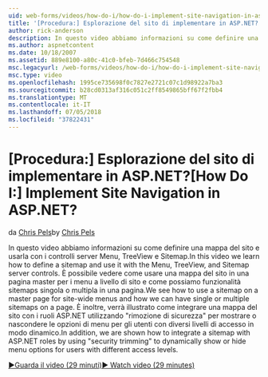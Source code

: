```yaml
---
uid: web-forms/videos/how-do-i/how-do-i-implement-site-navigation-in-aspnet
title: '[Procedura:] Esplorazione del sito di implementare in ASP.NET? | Microsoft Docs'
author: rick-anderson
description: In questo video abbiamo informazioni su come definire una mappa del sito e usarla con i controlli server Menu, TreeView e Sitemap. Viene illustrato come utilizzare una mappa del sito in una pagina master...
ms.author: aspnetcontent
ms.date: 10/18/2007
ms.assetid: 889e8100-a80c-41c0-bfeb-7d466c754548
msc.legacyurl: /web-forms/videos/how-do-i/how-do-i-implement-site-navigation-in-aspnet
msc.type: video
ms.openlocfilehash: 1995ce735698f0c7827e2721c07c1d98922a7ba3
ms.sourcegitcommit: b28cd0313af316c051c2ff8549865bff67f2fbb4
ms.translationtype: MT
ms.contentlocale: it-IT
ms.lasthandoff: 07/05/2018
ms.locfileid: "37822431"
---
```

<a name="how-do-i-implement-site-navigation-in-aspnet"></a><span data-ttu-id="2f4f8-105">[Procedura:] Esplorazione del sito di implementare in ASP.NET?</span><span class="sxs-lookup"><span data-stu-id="2f4f8-105">[How Do I:] Implement Site Navigation in ASP.NET?</span></span>
====================
<span data-ttu-id="2f4f8-106">da [Chris Pels](https://twitter.com/chrispels)</span><span class="sxs-lookup"><span data-stu-id="2f4f8-106">by [Chris Pels](https://twitter.com/chrispels)</span></span>

<span data-ttu-id="2f4f8-107">In questo video abbiamo informazioni su come definire una mappa del sito e usarla con i controlli server Menu, TreeView e Sitemap.</span><span class="sxs-lookup"><span data-stu-id="2f4f8-107">In this video we learn how to define a sitemap and use it with the Menu, TreeView, and Sitemap server controls.</span></span> <span data-ttu-id="2f4f8-108">È possibile vedere come usare una mappa del sito in una pagina master per i menu a livello di sito e come possiamo funzionalità sitemaps singola o multipla in una pagina.</span><span class="sxs-lookup"><span data-stu-id="2f4f8-108">We see how to use a sitemap on a master page for site-wide menus and how we can have single or multiple sitemaps on a page.</span></span> <span data-ttu-id="2f4f8-109">È inoltre, verrà illustrato come integrare una mappa del sito con i ruoli ASP.NET utilizzando "rimozione di sicurezza" per mostrare o nascondere le opzioni di menu per gli utenti con diversi livelli di accesso in modo dinamico.</span><span class="sxs-lookup"><span data-stu-id="2f4f8-109">In addition, we are shown how to integrate a sitemap with ASP.NET roles by using "security trimming" to dynamically show or hide menu options for users with different access levels.</span></span>

[<span data-ttu-id="2f4f8-110">&#9654;Guarda il video (29 minuti)</span><span class="sxs-lookup"><span data-stu-id="2f4f8-110">&#9654; Watch video (29 minutes)</span></span>](https://channel9.msdn.com/Blogs/ASP-NET-Site-Videos/how-do-i-implement-site-navigation-in-aspnet)
